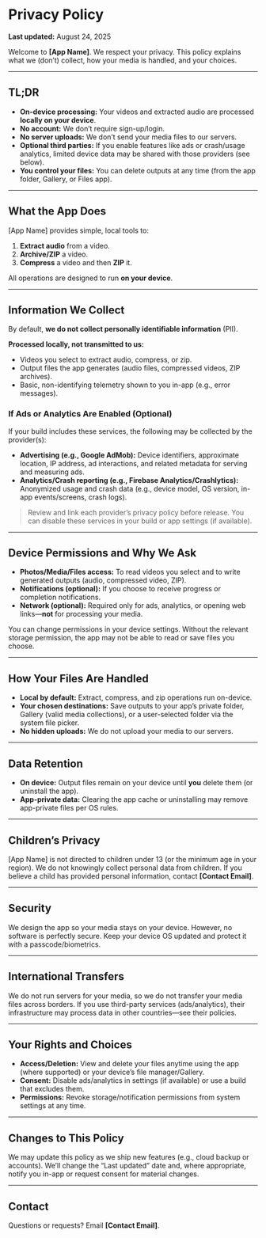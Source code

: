 # Privacy Policy

**Last updated:** August 24, 2025

Welcome to **[App Name]**. We respect your privacy. This policy explains what we (don’t) collect, how your media is handled, and your choices.

---

## TL;DR

- **On-device processing:** Your videos and extracted audio are processed **locally on your device**.  
- **No account:** We don’t require sign-up/login.  
- **No server uploads:** We don’t send your media files to our servers.  
- **Optional third parties:** If you enable features like ads or crash/usage analytics, limited device data may be shared with those providers (see below).  
- **You control your files:** You can delete outputs at any time (from the app folder, Gallery, or Files app).

---

## What the App Does

[App Name] provides simple, local tools to:
1. **Extract audio** from a video.
2. **Archive/ZIP** a video.
3. **Compress** a video and then **ZIP** it.

All operations are designed to run **on your device**.

---

## Information We Collect

By default, **we do not collect personally identifiable information** (PII).

**Processed locally, not transmitted to us:**
- Videos you select to extract audio, compress, or zip.
- Output files the app generates (audio files, compressed videos, ZIP archives).
- Basic, non-identifying telemetry shown to you in-app (e.g., error messages).

### If Ads or Analytics Are Enabled (Optional)
If your build includes these services, the following may be collected by the provider(s):

- **Advertising (e.g., Google AdMob):** Device identifiers, approximate location, IP address, ad interactions, and related metadata for serving and measuring ads.  
- **Analytics/Crash reporting (e.g., Firebase Analytics/Crashlytics):** Anonymized usage and crash data (e.g., device model, OS version, in-app events/screens, crash logs).

> Review and link each provider’s privacy policy before release. You can disable these services in your build or app settings (if available).

---

## Device Permissions and Why We Ask

- **Photos/Media/Files access:** To read videos you select and to write generated outputs (audio, compressed video, ZIP).  
- **Notifications (optional):** If you choose to receive progress or completion notifications.  
- **Network (optional):** Required only for ads, analytics, or opening web links—**not** for processing your media.

You can change permissions in your device settings. Without the relevant storage permission, the app may not be able to read or save files you choose.

---

## How Your Files Are Handled

- **Local by default:** Extract, compress, and zip operations run on-device.  
- **Your chosen destinations:** Save outputs to your app’s private folder, Gallery (valid media collections), or a user-selected folder via the system file picker.  
- **No hidden uploads:** We do not upload your media to our servers.

---

## Data Retention

- **On device:** Output files remain on your device until **you** delete them (or uninstall the app).  
- **App-private data:** Clearing the app cache or uninstalling may remove app-private files per OS rules.

---

## Children’s Privacy

[App Name] is not directed to children under 13 (or the minimum age in your region). We do not knowingly collect personal data from children. If you believe a child has provided personal information, contact **[Contact Email]**.

---

## Security

We design the app so your media stays on your device. However, no software is perfectly secure. Keep your device OS updated and protect it with a passcode/biometrics.

---

## International Transfers

We do not run servers for your media, so we do not transfer your media files across borders. If you use third-party services (ads/analytics), their infrastructure may process data in other countries—see their policies.

---

## Your Rights and Choices

- **Access/Deletion:** View and delete your files anytime using the app (where supported) or your device’s file manager/Gallery.  
- **Consent:** Disable ads/analytics in settings (if available) or use a build that excludes them.  
- **Permissions:** Revoke storage/notification permissions from system settings at any time.

---

## Changes to This Policy

We may update this policy as we ship new features (e.g., cloud backup or accounts). We’ll change the “Last updated” date and, where appropriate, notify you in-app or request consent for material changes.

---

## Contact

Questions or requests? Email **[Contact Email]**.

